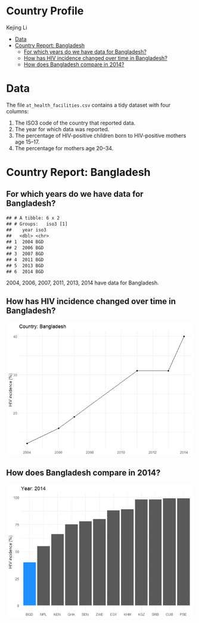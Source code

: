 Country Profile
================
Kejing Li

  - [Data](#data)
  - [Country Report: Bangladesh](#country-report-bangladesh)
      - [For which years do we have data for
        Bangladesh?](#for-which-years-do-we-have-data-for-bangladesh)
      - [How has HIV incidence changed over time in
        Bangladesh?](#how-has-hiv-incidence-changed-over-time-in-bangladesh)
      - [How does Bangladesh compare in
        2014?](#how-does-bangladesh-compare-in-2014)

# Data

The file `at_health_facilities.csv` contains a tidy dataset with four
columns:

1.  The ISO3 code of the country that reported data.
2.  The year for which data was reported.
3.  The percentage of HIV-positive children born to HIV-positive mothers
    age 15–17.
4.  The percentage for mothers age 20–34.

# Country Report: Bangladesh

## For which years do we have data for Bangladesh?

    ## # A tibble: 6 x 2
    ## # Groups:   iso3 [1]
    ##    year iso3 
    ##   <dbl> <chr>
    ## 1  2004 BGD  
    ## 2  2006 BGD  
    ## 3  2007 BGD  
    ## 4  2011 BGD  
    ## 5  2013 BGD  
    ## 6  2014 BGD

2004, 2006, 2007, 2011, 2013, 2014 have data for Bangladesh.

## How has HIV incidence changed over time in Bangladesh?

![](country-profile_files/figure-gfm/plot%20mycountry-1.png)<!-- -->

## How does Bangladesh compare in 2014?

![](country-profile_files/figure-gfm/plot%20comparison-1.png)<!-- -->
